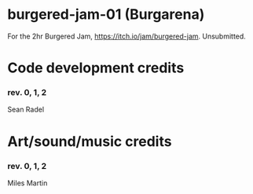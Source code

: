# burgered-jam-01 (Burgarena)
For the 2hr Burgered Jam, https://itch.io/jam/burgered-jam. Unsubmitted. 

# Code development credits 
### rev. 0, 1, 2
Sean Radel

# Art/sound/music credits 
### rev. 0, 1, 2
Miles Martin
